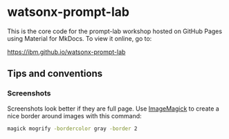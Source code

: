 # watsonx-prompt-lab

This is the core code for the prompt-lab  workshop hosted on GitHub Pages using Material for MkDocs. To view it online, go to:

<https://ibm.github.io/watsonx-prompt-lab>

## Tips and conventions

### Screenshots

Screenshots look better if they are full page.
Use [ImageMagick](https://imagemagick.org) to create a nice border around images with this command:

```bash
magick mogrify -bordercolor gray -border 2
```

